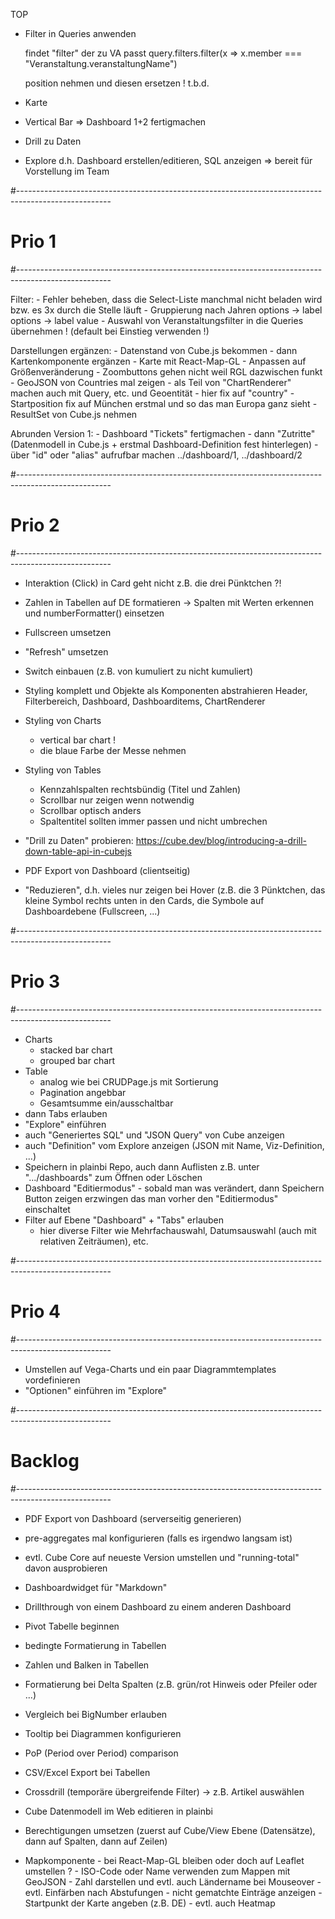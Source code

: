 TOP
- Filter in Queries anwenden

	findet "filter" der zu VA passt
	query.filters.filter(x => x.member === "Veranstaltung.veranstaltungName")
	
	position nehmen und diesen ersetzen !
	t.b.d.


- Karte
- Vertical Bar
=> Dashboard 1+2 fertigmachen
- Drill zu Daten
- Explore d.h. Dashboard erstellen/editieren, SQL anzeigen
=> bereit für Vorstellung im Team

#-----------------------------------------------------------------------------------------------------
# Prio 1
#-----------------------------------------------------------------------------------------------------

Filter:
	- Fehler beheben, dass die Select-Liste manchmal nicht beladen wird bzw. es 3x durch die Stelle läuft
	- Gruppierung nach Jahren options -> label options -> label value
	- Auswahl von Veranstaltungsfilter in die Queries übernehmen ! (default bei Einstieg verwenden !)

Darstellungen ergänzen:
	- Datenstand von Cube.js bekommen
	- dann Kartenkomponente ergänzen
		- Karte mit React-Map-GL 
		- Anpassen auf Größenveränderung
		- Zoombuttons gehen nicht weil RGL dazwischen funkt
		- GeoJSON von Countries mal zeigen
		- als Teil von "ChartRenderer" machen auch mit Query, etc. und Geoentität - hier fix auf "country"
		- Startposition fix auf München erstmal und so das man Europa ganz sieht
		- ResultSet von Cube.js nehmen 

Abrunden Version 1:
	- Dashboard "Tickets" fertigmachen
	- dann "Zutritte" (Datenmodell in Cube.js + erstmal Dashboard-Definition fest hinterlegen)
	- über "id" oder "alias" aufrufbar machen ../dashboard/1, ../dashboard/2 


#-----------------------------------------------------------------------------------------------------
# Prio 2
#-----------------------------------------------------------------------------------------------------

- Interaktion (Click) in Card geht nicht z.B. die drei Pünktchen ?!

- Zahlen in Tabellen auf DE formatieren -> Spalten mit Werten erkennen und numberFormatter() einsetzen
- Fullscreen umsetzen
- "Refresh" umsetzen
- Switch einbauen (z.B. von kumuliert zu nicht kumuliert)
- Styling komplett und Objekte als Komponenten abstrahieren
	Header, Filterbereich, Dashboard, Dashboarditems, ChartRenderer
- Styling von Charts
	- vertical bar chart !
	- die blaue Farbe der Messe nehmen
- Styling von Tables
	- Kennzahlspalten rechtsbündig (Titel und Zahlen)
	- Scrollbar nur zeigen wenn notwendig
	- Scrollbar optisch anders
	- Spaltentitel sollten immer passen und nicht umbrechen
- "Drill zu Daten" probieren: https://cube.dev/blog/introducing-a-drill-down-table-api-in-cubejs
- PDF Export von Dashboard (clientseitig)
- "Reduzieren", d.h. vieles nur zeigen bei Hover (z.B. die 3 Pünktchen, das kleine Symbol rechts unten in den Cards, die Symbole auf Dashboardebene (Fullscreen, ...)



#-----------------------------------------------------------------------------------------------------
# Prio 3
#-----------------------------------------------------------------------------------------------------

- Charts
	- stacked bar chart
	- grouped bar chart
- Table
	- analog wie bei CRUDPage.js mit Sortierung
	- Pagination angebbar
	- Gesamtsumme ein/ausschaltbar
- dann Tabs erlauben
- "Explore" einführen
- auch "Generiertes SQL" und "JSON Query" von Cube anzeigen
- auch "Definition" vom Explore anzeigen (JSON mit Name, Viz-Definition, ...)
- Speichern in plainbi Repo, auch dann Auflisten z.B. unter ".../dashboards" zum Öffnen oder Löschen
- Dashboard "Editiermodus" - sobald man was verändert, dann Speichern Button zeigen <oder> erzwingen das man vorher den "Editiermodus" einschaltet
- Filter auf Ebene "Dashboard" + "Tabs" erlauben
	- hier diverse Filter wie Mehrfachauswahl, Datumsauswahl (auch mit relativen Zeiträumen), etc.

#-----------------------------------------------------------------------------------------------------
# Prio 4
#-----------------------------------------------------------------------------------------------------

- Umstellen auf Vega-Charts und ein paar Diagrammtemplates vordefinieren
- "Optionen" einführen im "Explore"

#-----------------------------------------------------------------------------------------------------
# Backlog
#-----------------------------------------------------------------------------------------------------

- PDF Export von Dashboard (serverseitig generieren)
- pre-aggregates mal konfigurieren (falls es irgendwo langsam ist)
- evtl. Cube Core auf neueste Version umstellen und "running-total" davon ausprobieren
- Dashboardwidget für "Markdown"
- Drillthrough von einem Dashboard zu einem anderen Dashboard
- Pivot Tabelle beginnen
- bedingte Formatierung in Tabellen
- Zahlen und Balken in Tabellen
- Formatierung bei Delta Spalten (z.B. grün/rot Hinweis oder Pfeiler oder ...)
- Vergleich bei BigNumber erlauben
- Tooltip bei Diagrammen konfigurieren
- PoP (Period over Period) comparison
- CSV/Excel Export bei Tabellen
- Crossdrill (temporäre übergreifende Filter) -> z.B. Artikel auswählen
- Cube Datenmodell im Web editieren in plainbi
- Berechtigungen umsetzen (zuerst auf Cube/View Ebene (Datensätze), dann auf Spalten, dann auf Zeilen)

- Mapkomponente 
		- bei React-Map-GL bleiben oder doch auf Leaflet umstellen ?
		- ISO-Code oder Name verwenden zum Mappen mit GeoJSON
		- Zahl darstellen und evtl. auch Ländername bei Mouseover
		- evtl. Einfärben nach Abstufungen
		- nicht gematchte Einträge anzeigen
		- Startpunkt der Karte angeben (z.B. DE)
		- evtl. auch Heatmap


